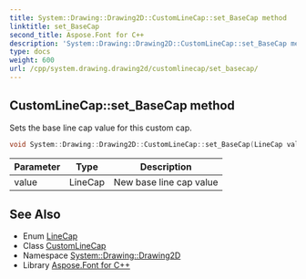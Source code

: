 ```yaml
---
title: System::Drawing::Drawing2D::CustomLineCap::set_BaseCap method
linktitle: set_BaseCap
second_title: Aspose.Font for C++
description: 'System::Drawing::Drawing2D::CustomLineCap::set_BaseCap method. Sets the base line cap value for this custom cap in C++.'
type: docs
weight: 600
url: /cpp/system.drawing.drawing2d/customlinecap/set_basecap/
---
```

## CustomLineCap::set_BaseCap method


Sets the base line cap value for this custom cap.

```cpp
void System::Drawing::Drawing2D::CustomLineCap::set_BaseCap(LineCap value)
```


| Parameter | Type | Description |
| --- | --- | --- |
| value | LineCap | New base line cap value |

## See Also

* Enum [LineCap](../../linecap/)
* Class [CustomLineCap](../)
* Namespace [System::Drawing::Drawing2D](../../)
* Library [Aspose.Font for C++](../../../)
